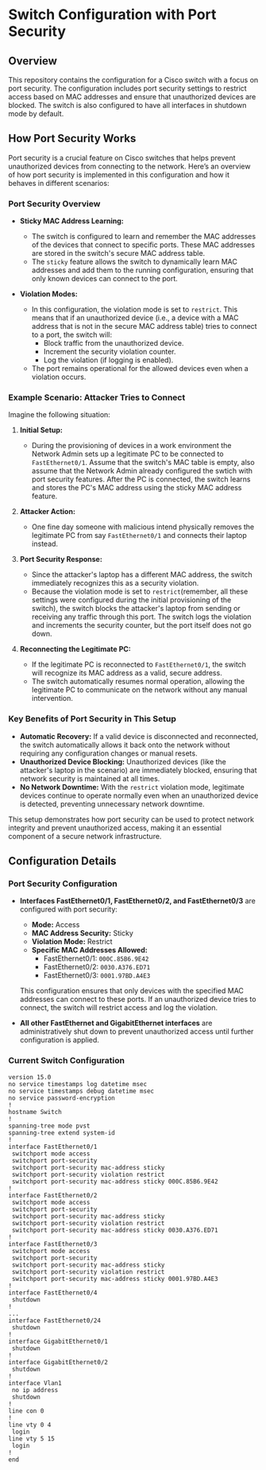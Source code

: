 # Switch Configuration with Port Security

## Overview

This repository contains the configuration for a Cisco switch with a focus on port security. The configuration includes port security settings to restrict access based on MAC addresses and ensure that unauthorized devices are blocked. The switch is also configured to have all interfaces in shutdown mode by default.

## How Port Security Works

Port security is a crucial feature on Cisco switches that helps prevent unauthorized devices from connecting to the network. Here’s an overview of how port security is implemented in this configuration and how it behaves in different scenarios:

### Port Security Overview

- **Sticky MAC Address Learning:** 
  - The switch is configured to learn and remember the MAC addresses of the devices that connect to specific ports. These MAC addresses are stored in the switch's secure MAC address table.
  - The `sticky` feature allows the switch to dynamically learn MAC addresses and add them to the running configuration, ensuring that only known devices can connect to the port.

- **Violation Modes:**
  - In this configuration, the violation mode is set to `restrict`. This means that if an unauthorized device (i.e., a device with a MAC address that is not in the secure MAC address table) tries to connect to a port, the switch will:
    - Block traffic from the unauthorized device.
    - Increment the security violation counter.
    - Log the violation (if logging is enabled).
  - The port remains operational for the allowed devices even when a violation occurs.

### Example Scenario: Attacker Tries to Connect

Imagine the following situation:
1. **Initial Setup:**
   - During the provisioning of devices in a work environment the Network Admin sets up a legitimate PC to be connected to `FastEthernet0/1`. Assume that the switch's MAC table is empty, also assume that the Network Admin already configured the swtich with port security features. After the PC is connected, the switch learns and stores the PC's MAC address using the sticky MAC address feature.

2. **Attacker Action:**
   - One fine day someone with malicious intend physically removes the legitimate PC from say `FastEthernet0/1` and connects their laptop instead.

3. **Port Security Response:**
   - Since the attacker's laptop has a different MAC address, the switch immediately recognizes this as a security violation.
   - Because the violation mode is set to `restrict`(remember, all these settings were configured during the initial provisioning of the switch), the switch blocks the attacker's laptop from sending or receiving any traffic through this port. The switch logs the violation and increments the security counter, but the port itself does not go down.

4. **Reconnecting the Legitimate PC:**
   - If the legitimate PC is reconnected to `FastEthernet0/1`, the switch will recognize its MAC address as a valid, secure address.
   - The switch automatically resumes normal operation, allowing the legitimate PC to communicate on the network without any manual intervention.

### Key Benefits of Port Security in This Setup

- **Automatic Recovery:** If a valid device is disconnected and reconnected, the switch automatically allows it back onto the network without requiring any configuration changes or manual resets.
- **Unauthorized Device Blocking:** Unauthorized devices (like the attacker's laptop in the scenario) are immediately blocked, ensuring that network security is maintained at all times.
- **No Network Downtime:** With the `restrict` violation mode, legitimate devices continue to operate normally even when an unauthorized device is detected, preventing unnecessary network downtime.

This setup demonstrates how port security can be used to protect network integrity and prevent unauthorized access, making it an essential component of a secure network infrastructure.
## Configuration Details

### Port Security Configuration

- **Interfaces FastEthernet0/1, FastEthernet0/2, and FastEthernet0/3** are configured with port security:
  - **Mode:** Access
  - **MAC Address Security:** Sticky
  - **Violation Mode:** Restrict
  - **Specific MAC Addresses Allowed:** 
    - FastEthernet0/1: `000C.85B6.9E42`
    - FastEthernet0/2: `0030.A376.ED71`
    - FastEthernet0/3: `0001.97BD.A4E3`

  This configuration ensures that only devices with the specified MAC addresses can connect to these ports. If an unauthorized device tries to connect, the switch will restrict access and log the violation.

- **All other FastEthernet and GigabitEthernet interfaces** are administratively shut down to prevent unauthorized access until further configuration is applied.

### Current Switch Configuration

```plaintext
version 15.0
no service timestamps log datetime msec
no service timestamps debug datetime msec
no service password-encryption
!
hostname Switch
!
spanning-tree mode pvst
spanning-tree extend system-id
!
interface FastEthernet0/1
 switchport mode access
 switchport port-security
 switchport port-security mac-address sticky 
 switchport port-security violation restrict 
 switchport port-security mac-address sticky 000C.85B6.9E42
!
interface FastEthernet0/2
 switchport mode access
 switchport port-security
 switchport port-security mac-address sticky 
 switchport port-security violation restrict 
 switchport port-security mac-address sticky 0030.A376.ED71
!
interface FastEthernet0/3
 switchport mode access
 switchport port-security
 switchport port-security mac-address sticky 
 switchport port-security violation restrict 
 switchport port-security mac-address sticky 0001.97BD.A4E3
!
interface FastEthernet0/4
 shutdown
!
...
interface FastEthernet0/24
 shutdown
!
interface GigabitEthernet0/1
 shutdown
!
interface GigabitEthernet0/2
 shutdown
!
interface Vlan1
 no ip address
 shutdown
!
line con 0
!
line vty 0 4
 login
line vty 5 15
 login
!
end
